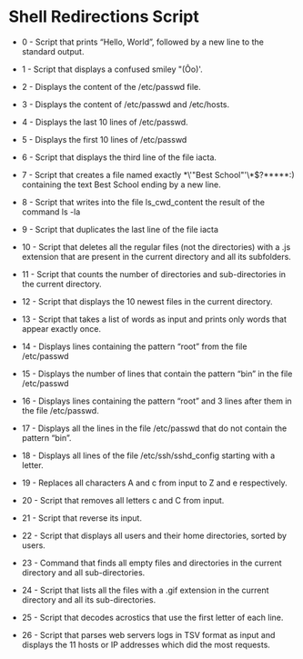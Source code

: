 # Shell Redirections Script

* 0 - Script that prints “Hello, World”, followed by a new line to the standard output.

* 1 - Script that displays a confused smiley "(Ôo)'.

* 2 - Displays the content of the /etc/passwd file.

* 3 - Displays the content of /etc/passwd and /etc/hosts.

* 4 - Displays the last 10 lines of /etc/passwd.

* 5 - Displays the first 10 lines of /etc/passwd

* 6 - Script that displays the third line of the file iacta.

* 7 - Script that creates a file named exactly \*\\'"Best School"\'\\*$\?\*\*\*\*\*:) containing the text Best School ending by a new line.

* 8 - Script that writes into the file ls_cwd_content the result of the command ls -la

* 9 - Script that duplicates the last line of the file iacta

* 10 - Script that deletes all the regular files (not the directories) with a .js extension that are present in the current directory and all its subfolders.

* 11 - Script that counts the number of directories and sub-directories in the current directory.

* 12 - Script that displays the 10 newest files in the current directory.

* 13 - Script that takes a list of words as input and prints only words that appear exactly once.

* 14 - Displays lines containing the pattern “root” from the file /etc/passwd

* 15 - Displays the number of lines that contain the pattern “bin” in the file /etc/passwd

* 16 - Displays lines containing the pattern “root” and 3 lines after them in the file /etc/passwd.

* 17 - Displays all the lines in the file /etc/passwd that do not contain the pattern “bin”.

* 18 - Displays all lines of the file /etc/ssh/sshd_config starting with a letter.

* 19 - Replaces all characters A and c from input to Z and e respectively.

* 20 - Script that removes all letters c and C from input.

* 21 - Script that reverse its input.

* 22 - Script that displays all users and their home directories, sorted by users.

* 23 - Command that finds all empty files and directories in the current directory and all sub-directories.

* 24 - Script that lists all the files with a .gif extension in the current directory and all its sub-directories.

* 25 - Script that decodes acrostics that use the first letter of each line.

* 26 - Script that parses web servers logs in TSV format as input and displays the 11 hosts or IP addresses which did the most requests.

 
